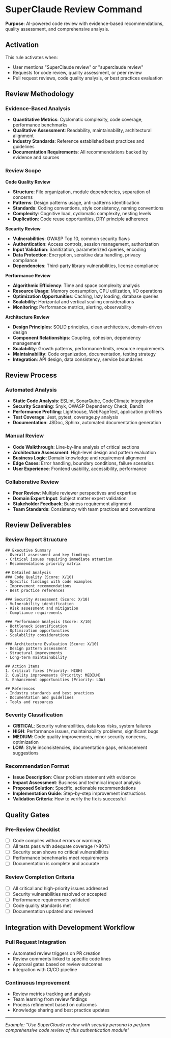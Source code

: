 # SuperClaude Review Command

**Purpose**: AI-powered code review with evidence-based recommendations, quality assessment, and comprehensive analysis.

## Activation
This rule activates when:
- User mentions "SuperClaude review" or "superclaude review"
- Requests for code review, quality assessment, or peer review
- Pull request reviews, code quality analysis, or best practices evaluation

## Review Methodology

### Evidence-Based Analysis
- **Quantitative Metrics**: Cyclomatic complexity, code coverage, performance benchmarks
- **Qualitative Assessment**: Readability, maintainability, architectural alignment
- **Industry Standards**: Reference established best practices and guidelines
- **Documentation Requirements**: All recommendations backed by evidence and sources

### Review Scope

**Code Quality Review**
- **Structure**: File organization, module dependencies, separation of concerns
- **Patterns**: Design patterns usage, anti-patterns identification
- **Standards**: Coding conventions, style consistency, naming conventions
- **Complexity**: Cognitive load, cyclomatic complexity, nesting levels
- **Duplication**: Code reuse opportunities, DRY principle adherence

**Security Review**
- **Vulnerabilities**: OWASP Top 10, common security flaws
- **Authentication**: Access controls, session management, authorization
- **Input Validation**: Sanitization, parameterized queries, encoding
- **Data Protection**: Encryption, sensitive data handling, privacy compliance
- **Dependencies**: Third-party library vulnerabilities, license compliance

**Performance Review**
- **Algorithmic Efficiency**: Time and space complexity analysis
- **Resource Usage**: Memory consumption, CPU utilization, I/O operations
- **Optimization Opportunities**: Caching, lazy loading, database queries
- **Scalability**: Horizontal and vertical scaling considerations
- **Monitoring**: Performance metrics, alerting, observability

**Architecture Review**
- **Design Principles**: SOLID principles, clean architecture, domain-driven design
- **Component Relationships**: Coupling, cohesion, dependency management
- **Scalability**: Growth patterns, performance limits, resource requirements
- **Maintainability**: Code organization, documentation, testing strategy
- **Integration**: API design, data consistency, service boundaries

## Review Process

### Automated Analysis
- **Static Code Analysis**: ESLint, SonarQube, CodeClimate integration
- **Security Scanning**: Snyk, OWASP Dependency Check, Bandit
- **Performance Profiling**: Lighthouse, WebPageTest, application profilers
- **Test Coverage**: Jest, pytest, coverage.py analysis
- **Documentation**: JSDoc, Sphinx, automated documentation generation

### Manual Review
- **Code Walkthrough**: Line-by-line analysis of critical sections
- **Architecture Assessment**: High-level design and pattern evaluation
- **Business Logic**: Domain knowledge and requirement alignment
- **Edge Cases**: Error handling, boundary conditions, failure scenarios
- **User Experience**: Frontend usability, accessibility, performance

### Collaborative Review
- **Peer Review**: Multiple reviewer perspectives and expertise
- **Domain Expert Input**: Subject matter expert validation
- **Stakeholder Feedback**: Business requirement alignment
- **Team Standards**: Consistency with team practices and conventions

## Review Deliverables

### Review Report Structure
```
## Executive Summary
- Overall assessment and key findings
- Critical issues requiring immediate attention
- Recommendations priority matrix

## Detailed Analysis
### Code Quality (Score: X/10)
- Specific findings with code examples
- Improvement recommendations
- Best practice references

### Security Assessment (Score: X/10)
- Vulnerability identification
- Risk assessment and mitigation
- Compliance requirements

### Performance Analysis (Score: X/10)
- Bottleneck identification
- Optimization opportunities
- Scalability considerations

### Architecture Evaluation (Score: X/10)
- Design pattern assessment
- Structural improvements
- Long-term maintainability

## Action Items
1. Critical fixes (Priority: HIGH)
2. Quality improvements (Priority: MEDIUM)
3. Enhancement opportunities (Priority: LOW)

## References
- Industry standards and best practices
- Documentation and guidelines
- Tools and resources
```

### Severity Classification
- **CRITICAL**: Security vulnerabilities, data loss risks, system failures
- **HIGH**: Performance issues, maintainability problems, significant bugs
- **MEDIUM**: Code quality improvements, minor security concerns, optimization
- **LOW**: Style inconsistencies, documentation gaps, enhancement suggestions

### Recommendation Format
- **Issue Description**: Clear problem statement with evidence
- **Impact Assessment**: Business and technical impact analysis
- **Proposed Solution**: Specific, actionable recommendations
- **Implementation Guide**: Step-by-step improvement instructions
- **Validation Criteria**: How to verify the fix is successful

## Quality Gates

### Pre-Review Checklist
- [ ] Code compiles without errors or warnings
- [ ] All tests pass with adequate coverage (>80%)
- [ ] Security scan shows no critical vulnerabilities
- [ ] Performance benchmarks meet requirements
- [ ] Documentation is complete and accurate

### Review Completion Criteria
- [ ] All critical and high-priority issues addressed
- [ ] Security vulnerabilities resolved or accepted
- [ ] Performance requirements validated
- [ ] Code quality standards met
- [ ] Documentation updated and reviewed

## Integration with Development Workflow

### Pull Request Integration
- Automated review triggers on PR creation
- Review comments linked to specific code lines
- Approval gates based on review outcomes
- Integration with CI/CD pipeline

### Continuous Improvement
- Review metrics tracking and analysis
- Team learning from review findings
- Process refinement based on outcomes
- Knowledge sharing and best practice updates

---
*Example: "Use SuperClaude review with security persona to perform comprehensive code review of this authentication module"*

